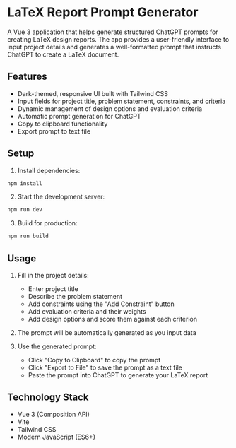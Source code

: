 # LaTeX Report Prompt Generator

A Vue 3 application that helps generate structured ChatGPT prompts for creating LaTeX design reports. The app provides a user-friendly interface to input project details and generates a well-formatted prompt that instructs ChatGPT to create a LaTeX document.

## Features

- Dark-themed, responsive UI built with Tailwind CSS
- Input fields for project title, problem statement, constraints, and criteria
- Dynamic management of design options and evaluation criteria
- Automatic prompt generation for ChatGPT
- Copy to clipboard functionality
- Export prompt to text file

## Setup

1. Install dependencies:

```bash
npm install
```

2. Start the development server:

```bash
npm run dev
```

3. Build for production:

```bash
npm run build
```

## Usage

1. Fill in the project details:

   - Enter project title
   - Describe the problem statement
   - Add constraints using the "Add Constraint" button
   - Add evaluation criteria and their weights
   - Add design options and score them against each criterion

2. The prompt will be automatically generated as you input data

3. Use the generated prompt:
   - Click "Copy to Clipboard" to copy the prompt
   - Click "Export to File" to save the prompt as a text file
   - Paste the prompt into ChatGPT to generate your LaTeX report

## Technology Stack

- Vue 3 (Composition API)
- Vite
- Tailwind CSS
- Modern JavaScript (ES6+)
